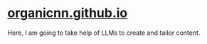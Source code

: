 # [organicnn.github.io](https://organicnn.github.io/)
Here, I am going to take help of LLMs to create and tailor content.
